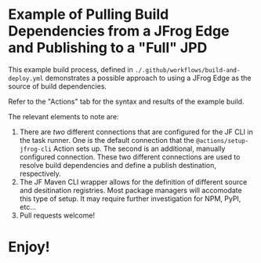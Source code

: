 # Example of Pulling Build Dependencies from a JFrog Edge and Publishing to a "Full" JPD

This example build process, defined in `./.github/workflows/build-and-deploy.yml` demonstrates a possible approach to using a JFrog Edge as the source of build dependencies.

Refer to the "Actions" tab for the syntax and results of the example build.

The relevant elements to note are:
1. There are *two* different connections that are configured for the JF CLI in the task runner.  One is the default connection that the `@actions/setup-jfrog-cli` Action sets up.  The second is an additional, manually configured connection.  These two different connections are used to resolve build dependencies and define a publish destination, respectively.
2. The JF Maven CLI wrapper allows for the definition of different source and desitination registries.  Most package managers will accomodate this type of setup.  It may require further investigation for NPM, PyPI, etc...
3. Pull requests welcome!

# Enjoy!
